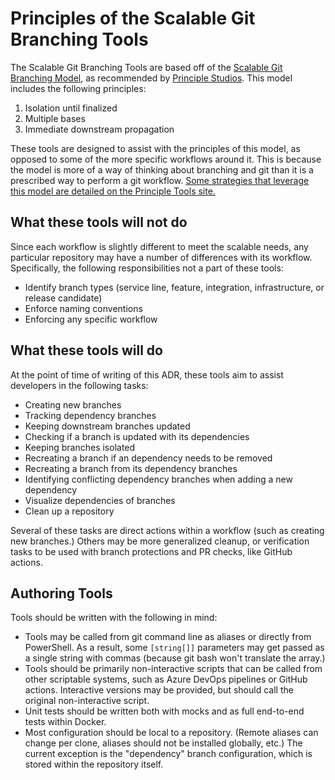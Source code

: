 # Principles of the Scalable Git Branching Tools

The Scalable Git Branching Tools are based off of the [Scalable Git Branching
Model][scalable-git], as recommended by [Principle
Studios][principle-scalable-git]. This model includes the following
principles:

1. Isolation until finalized
2. Multiple bases
3. Immediate downstream propagation

These tools are designed to assist with the principles of this model, as opposed
to some of the more specific workflows around it. This is because the model is
more of a way of thinking about branching and git than it is a prescribed way to
perform a git workflow. [Some strategies that leverage this model are detailed on
the Principle Tools site.][principle-tools-branching]

## What these tools will not do

Since each workflow is slightly different to meet the scalable needs, any
particular repository may have a number of differences with its workflow.
Specifically, the following responsibilities not a part of these tools:

* Identify branch types (service line, feature, integration, infrastructure, or
  release candidate)
* Enforce naming conventions
* Enforcing any specific workflow

## What these tools will do

At the point of time of writing of this ADR, these tools aim to assist
developers in the following tasks:

* Creating new branches
* Tracking dependency branches
* Keeping downstream branches updated
* Checking if a branch is updated with its dependencies
* Keeping branches isolated
* Recreating a branch if an dependency needs to be removed
* Recreating a branch from its dependency branches
* Identifying conflicting dependency branches when adding a new dependency
* Visualize dependencies of branches
* Clean up a repository

Several of these tasks are direct actions within a workflow (such as creating
new branches.) Others may be more generalized cleanup, or verification
tasks to be used with branch protections and PR checks, like GitHub actions.

## Authoring Tools

Tools should be written with the following in mind:

- Tools may be called from git command line as aliases or directly from
  PowerShell. As a result, some `[string[]]` parameters may get passed as a
  single string with commas (because git bash won't translate the array.)
- Tools should be primarily non-interactive scripts that can be called from
  other scriptable systems, such as Azure DevOps pipelines or GitHub actions.
  Interactive versions may be provided, but should call the original
  non-interactive script.
- Unit tests should be written both with mocks and as full end-to-end tests
  within Docker.
- Most configuration should be local to a repository. (Remote aliases can change
  per clone, aliases should not be installed globally, etc.) The current
  exception is the "dependency" branch configuration, which is stored within the
  repository itself.

[scalable-git]: https://dekrey.net/articles/scaled-git-flow/
[principle-scalable-git]: https://www.principlestudios.com/article/a-scalable-git-branching-model/
[principle-tools-branching]: https://principle.tools/branching/
